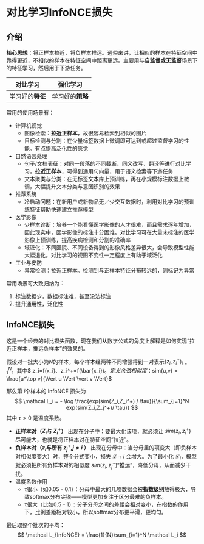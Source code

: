 # 对比学习InfoNCE损失

## 介绍

**核心思想**：将正样本拉近，将负样本推远。通俗来讲，让相似的样本在特征空间中靠得更近，不相似的样本在特征空间中距离更远。主要用与**自监督或无监督**场景下的特征学习，然后用于下游任务。

|     对比学习     |     强化学习     |
| :--------------: | :--------------: |
| 学习好的**特征** | 学习好的**策略** |

常用的使用场景有：

- 计算机视觉
  - 图像检索：**拉近正样本**，故很容易检索到相似的图片
  - 目标检测与分割：在少量标签数据上微调即可达到或超过监督学习的性能。有点提高泛化性的感觉
- 自然语言处理
  - 句子/文档表征：对同一段落的不同截断、同义改写、翻译等进行对比学习，**拉近正样本**，可得到通用句向量，用于语义检索等下游任务
  - 文本聚类与分类：在无标签文本库上预训练，再在小规模标注数据上微调，大幅提升文本分类与意图识别的效果
- 推荐系统
  - 冷启动问题：在新用户或新物品无／少交互数据时，利用对比学习的预训练特征帮助快速建立推荐模型
- 医学影像
  - 少样本诊断：培养一个能看懂医学影像的人才很难，而且需求逐年增加，因此现实中，医学影像的标注十分困难。对比学习可在大量未标注的医学影像上预训练，提高疾病检测和分割的准确率
  - 域泛化：不同医院、不同设备得到的影像风格差异很大，会导致模型性能大幅退化。对比学习的视图不变性一定程度上有助于域泛化
- 工业与安防
  - 异常检测：拉近正样本。检测到与正样本特征分布较远的，则标记为异常

常用场景可大致归纳为：

1. 标注数据少，数据标注难，甚至没法标注
2. 提升通用性，泛化性

## InfoNCE损失

这是一个经典的对比损失函数，现在我们从数学公式的角度上解释是如何实现“拉近正样本，推远负样本”的效果的。

假设对一批大小为$N$的样本，每个样本经两种不同增强得到一对表示${(z_i,z_i^+)}_{i=1}^N$，其中$ z_i=f(x_i)$、$z_i^+=f(\bar{x_i})$。定义余弦相似度：$sim(u,v)  =  \frac{u^\top v}{\Vert u \Vert \vert v \Vert}$

那么第 $i$个样本的 InfoNCE 损失为
$$
\mathcal L_i = - \log \frac{exp(sim(Z_i,Z_i^+) / \tau)}{\sum_{j=1}^N exp(sim(Z_i,Z_j^+)/ \tau)}
$$
其中 $\tau>0$ 是温度系数。

- **正样本对（$Z_i$与 $Z_i^+$）** 出现在分子中：要最大化该项，就必须让 $sim(z_i,z_i^+)$ 尽可能大，也就是将正样本对在特征空间“拉近”。
- **负样本对（$z_i$与所有 $z_j^+$,$j \neq i$ ）** 出现在分母中：当分母里的项变大（即负样本对相似度变大）时，整个分式变小，损失 $\mathcal L+i$ 会增大。为了最小化 $\mathcal L_i$，模型就必须把所有负样本对的相似度 $sim(z_i,z_j^+)$“推远”，降低分母，从而减少干扰。
- 温度系数作用
  - $\tau$很小（如0.05 - 0.1）：分母中最大的几项数据会被**指数级别**放得极大，导致softmax分布尖锐——模型更加专注于区分最难的负样本。
  - $\tau$很大（比如0.5 - 1）：分子分母之间的差距会相对变小，在指数的作用下，比例差距相对较小，所以softmax分布更平滑，更均匀。

最后取整个批次的平均：
$$
\mathcal L_{InfoNCE} = \frac{1}{N}\sum_{i=1}^N \mathcal L_i
$$
